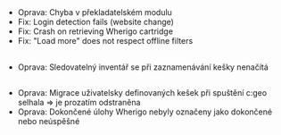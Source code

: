 ##
- Oprava: Chyba v překladatelském modulu
- Fix: Login detection fails (website change)
- Fix: Crash on retrieving Wherigo cartridge
- Fix: "Load more" does not respect offline filters

##
- Oprava: Sledovatelný inventář se při zaznamenávání kešky nenačítá

##
- Oprava: Migrace uživatelsky definovaných kešek při spuštění c:geo selhala => je prozatím odstraněna
- Oprava: Dokončené úlohy Wherigo nebyly označeny jako dokončené nebo neúspěšné


